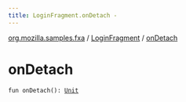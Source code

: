 ```yaml
---
title: LoginFragment.onDetach - 
---
```


[org.mozilla.samples.fxa](../index.html) / [LoginFragment](index.html) / [onDetach](./on-detach.html)

# onDetach

`fun onDetach(): `[`Unit`](https://kotlinlang.org/api/latest/jvm/stdlib/kotlin/-unit/index.html)